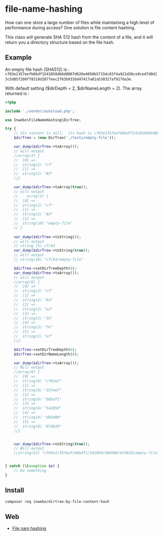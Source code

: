 # file-name-hashing
How can one store a large number of files while maintaining a high level of performance during access? One solution is file content hashing.

This class will generate SHA 512 hash from the content of a file, and it will return you a directory structure based on
the file hash.

## Example

An empty file hash (SHA512) is : `cf83e1357eefb8bdf1542850d66d8007d620e4050b5715dc83f4a921d36ce9ce47d0d13c5d85f2b0ff8318d2877eec2f63b931bd47417a81a538327af927da3e`.

With default setting ($dirDepth = 2, $dirNameLength = 2). The array returned is :

```php
<?php

include './vendor/autoload.php';

use Inwebo\FileNameHashing\DirTree;

try {
    // Its content is null,  its hash is cf83e1357eefb8bdf1542850d66d8007d620e4050b5715dc83f4a921d36ce9ce47d0d13c5d85f2b0ff8318d2877eec2f63b931bd47417a81a538327af927da3e
    $dirTree = (new DirTree('./tests/empty-file'));

    var_dump($dirTree->toArray());
    // will output
    //array(2) {
    //  [0] =>
    //  string(2) "cf"
    //  [1] =>
    //  string(2) "83"
    //}

    var_dump($dirTree->toArray(true));
    // will output
    //    array(3) {
    //  [0] =>
    //  string(2) "cf"
    //  [1] =>
    //  string(2) "83"
    //  [2] =>
    //  string(10) "empty-file"
    // }
    
    var_dump($dirTree->toString());
    // will output
    // string (5) cf/83
    var_dump($dirTree->toString(true));
    // will output
    // string(16) "cf/83/empty-file"

    $dirTree->setDirTreeDepth(6);
    var_dump($dirTree->toArray());
    // will output
    //array(6) {
    //  [0] =>
    //  string(2) "cf"
    //  [1] =>
    //  string(2) "83"
    //  [2] =>
    //  string(2) "e1"
    //  [3] =>
    //  string(2) "35"
    //  [4] =>
    //  string(2) "7e"
    //  [5] =>
    //  string(2) "ef"
    //}

    $dirTree->setDirTreeDepth(6);
    $dirTree->setDirNameLength(6);

    var_dump($dirTree->toArray());
    // Will output
    //array(6) {
    //  [0] =>
    //  string(6) "cf83e1"
    //  [1] =>
    //  string(6) "357eef"
    //  [2] =>
    //  string(6) "b8bdf1"
    //  [3] =>
    //  string(6) "542850"
    //  [4] =>
    //  string(6) "d66d80"
    //  [5] =>
    //  string(6) "07d620"
    //}


    var_dump($dirTree->toString(true));
    // Will output
    //string(52) "cf83e1/357eef/b8bdf1/542850/d66d80/07d620/empty-file"


} catch (\Exception $e) {
    // Do something
}
```

## Install

```bash
composer req inwebo/dirtree-by-file-content-hash
```

## Web
- [File nam hashing](https://medium.com/eonian-technologies/file-name-hashing-creating-a-hashed-directory-structure-eabb03aa4091)